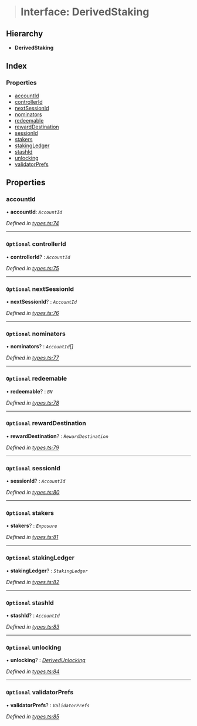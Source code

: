 > # Interface: DerivedStaking

## Hierarchy

* **DerivedStaking**

## Index

### Properties

* [accountId](_types_.derivedstaking.md#accountid)
* [controllerId](_types_.derivedstaking.md#optional-controllerid)
* [nextSessionId](_types_.derivedstaking.md#optional-nextsessionid)
* [nominators](_types_.derivedstaking.md#optional-nominators)
* [redeemable](_types_.derivedstaking.md#optional-redeemable)
* [rewardDestination](_types_.derivedstaking.md#optional-rewarddestination)
* [sessionId](_types_.derivedstaking.md#optional-sessionid)
* [stakers](_types_.derivedstaking.md#optional-stakers)
* [stakingLedger](_types_.derivedstaking.md#optional-stakingledger)
* [stashId](_types_.derivedstaking.md#optional-stashid)
* [unlocking](_types_.derivedstaking.md#optional-unlocking)
* [validatorPrefs](_types_.derivedstaking.md#optional-validatorprefs)

## Properties

###  accountId

• **accountId**: *`AccountId`*

*Defined in [types.ts:74](https://github.com/polkadot-js/api/blob/afa4b2b/packages/api-derive/src/types.ts#L74)*

___

### `Optional` controllerId

• **controllerId**? : *`AccountId`*

*Defined in [types.ts:75](https://github.com/polkadot-js/api/blob/afa4b2b/packages/api-derive/src/types.ts#L75)*

___

### `Optional` nextSessionId

• **nextSessionId**? : *`AccountId`*

*Defined in [types.ts:76](https://github.com/polkadot-js/api/blob/afa4b2b/packages/api-derive/src/types.ts#L76)*

___

### `Optional` nominators

• **nominators**? : *`AccountId`[]*

*Defined in [types.ts:77](https://github.com/polkadot-js/api/blob/afa4b2b/packages/api-derive/src/types.ts#L77)*

___

### `Optional` redeemable

• **redeemable**? : *`BN`*

*Defined in [types.ts:78](https://github.com/polkadot-js/api/blob/afa4b2b/packages/api-derive/src/types.ts#L78)*

___

### `Optional` rewardDestination

• **rewardDestination**? : *`RewardDestination`*

*Defined in [types.ts:79](https://github.com/polkadot-js/api/blob/afa4b2b/packages/api-derive/src/types.ts#L79)*

___

### `Optional` sessionId

• **sessionId**? : *`AccountId`*

*Defined in [types.ts:80](https://github.com/polkadot-js/api/blob/afa4b2b/packages/api-derive/src/types.ts#L80)*

___

### `Optional` stakers

• **stakers**? : *`Exposure`*

*Defined in [types.ts:81](https://github.com/polkadot-js/api/blob/afa4b2b/packages/api-derive/src/types.ts#L81)*

___

### `Optional` stakingLedger

• **stakingLedger**? : *`StakingLedger`*

*Defined in [types.ts:82](https://github.com/polkadot-js/api/blob/afa4b2b/packages/api-derive/src/types.ts#L82)*

___

### `Optional` stashId

• **stashId**? : *`AccountId`*

*Defined in [types.ts:83](https://github.com/polkadot-js/api/blob/afa4b2b/packages/api-derive/src/types.ts#L83)*

___

### `Optional` unlocking

• **unlocking**? : *[DerivedUnlocking](../modules/_types_.md#derivedunlocking)*

*Defined in [types.ts:84](https://github.com/polkadot-js/api/blob/afa4b2b/packages/api-derive/src/types.ts#L84)*

___

### `Optional` validatorPrefs

• **validatorPrefs**? : *`ValidatorPrefs`*

*Defined in [types.ts:85](https://github.com/polkadot-js/api/blob/afa4b2b/packages/api-derive/src/types.ts#L85)*